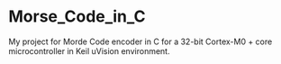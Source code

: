 # Morse_Code_in_C
My project for Morde Code encoder in C for a 32-bit Cortex-M0 + core microcontroller in Keil uVision environment.
